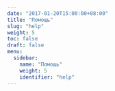 ```yaml
---
date: "2017-01-20T15:00:00+08:00"
title: "Помощь"
slug: "help"
weight: 5
toc: false
draft: false
menu:
  sidebar:
    name: "Помощь"
    weight: 5
    identifier: "help"
---
```

